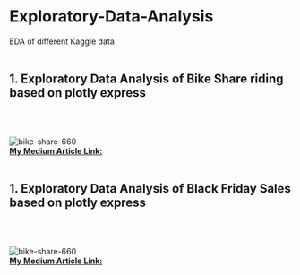 # Exploratory-Data-Analysis
EDA of different Kaggle data <br/><br/>
<h2> 1. Exploratory Data Analysis of Bike Share riding based on plotly express</h2> <br/><br/>

![bike-share-660](https://user-images.githubusercontent.com/41751718/151131437-d310fad2-0944-4dda-a850-2efb4849ddad.jpg) <br/>
<b> [My Medium Article Link:](https://medium.com/@pritul.dave/exploratory-data-analysis-of-bike-share-riding-based-on-plotly-express-5a5e5d726281) </b>
<br/>
<br/>
<h2> 1. Exploratory Data Analysis of Black Friday Sales based on plotly express</h2> <br/><br/>

![bike-share-660](https://miro.medium.com/max/1400/1*_2_C7lkLvNqA8-LhTdgjHA.jpeg) <br/>
<b> [My Medium Article Link:](https://medium.com/@pritul.dave/exploratory-data-analysis-of-black-friday-sales-using-plotly-python-b2f14ca24bfc) </b>

